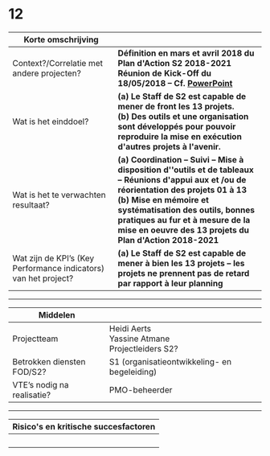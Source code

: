 <link rel="stylesheet" href="S2_light.css">

# 12

| Korte omschrijving | &nbsp; |
| --- | --- |
| Context?/Correlatie met andere projecten? | **Définition en mars et avril 2018 du Plan d'Action S2 2018-2021**<br>**Réunion de Kick-Off du 18/05/2018 – Cf. [PowerPoint](20180518_KickOff.pdf)** |
| Wat is het einddoel? | **(a) Le Staff de S2 est capable de mener de front les 13 projets.**<br>**(b) Des outils et une organisation sont développés pour pouvoir reproduire la mise en exécution d'autres projets à l'avenir.** |
| Wat is het te verwachten resultaat? | **(a) Coordination – Suivi – Mise à disposition d''outils et de tableaux – Réunions d'appui aux et /ou de réorientation des projets 01 à 13**<br>**(b) Mise en mémoire et systématisation des outils, bonnes pratiques au fur et à mesure de la mise en oeuvre des 13 projets du Plan d'Action 2018-2021** |
| Wat zijn de KPI’s (Key Performance indicators) van het project? | **(a) Le Staff de S2 est capable de mener à bien les 13 projets – les projets ne prennent pas de retard par rapport à leur planning** |

---

| Middelen | &nbsp; |
| --- | --- |
| Projectteam | Heidi Aerts<br>Yassine Atmane<br>Projectleiders S2? |
| Betrokken diensten FOD/S2? | S1 (organisatieontwikkeling- en begeleiding) |
| VTE’s nodig na realisatie? | PMO-beheerder |

---

| Risico's en kritische succesfactoren |
| --- |
| &nbsp; |


